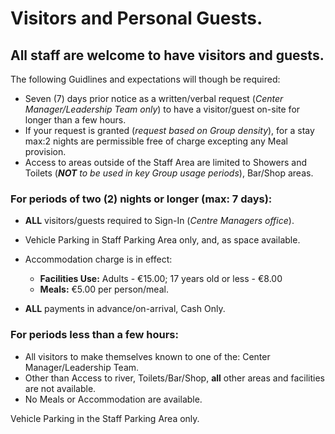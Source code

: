 # Visitors and Personal Guests.

## All staff are welcome to have visitors and guests.

The following Guidlines and expectations will though be required:

- Seven (7) days prior notice as a written/verbal request (*Center Manager/Leadership Team only*) to have a visitor/guest on-site for longer than a few hours.
- If your request is granted (*request based on Group density*), for a stay max:2 nights are permissible free of charge excepting any Meal provision.
- Access to areas outside of the Staff Area are limited to Showers and Toilets (***NOT** to be used in key Group usage periods*), Bar/Shop areas.

### For periods of two (2) nights or longer (max: 7 days):
- **ALL** visitors/guests required to Sign-In (*Centre Managers office*).

- Vehicle Parking in Staff Parking Area only, and, as space available.

- Accommodation charge is in effect:
    - **Facilities Use:** Adults - €15.00; 17 years old or less - €8.00
    - **Meals:** €5.00 per person/meal.

- **ALL** payments in advance/on-arrival, Cash Only.

### For periods less than a few hours:
- All visitors to make themselves known to one of the: Center Manager/Leadership Team.
- Other than Access to river, Toilets/Bar/Shop, **all** other areas and facilities are not available.
- No Meals or Accommodation are available.

Vehicle Parking in the Staff Parking Area only.
